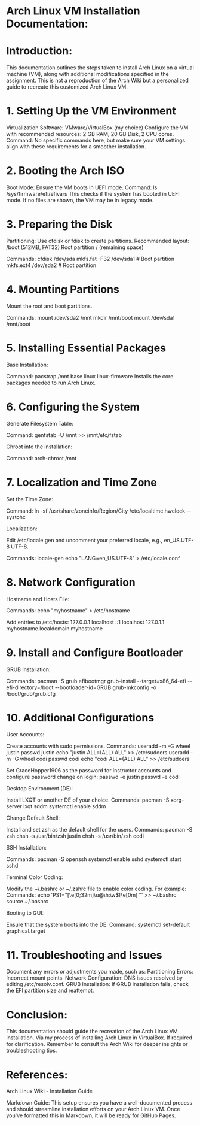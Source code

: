 # Arch Linux VM Installation Documentation:

# Introduction:
This documentation outlines the steps taken to install Arch Linux on a virtual machine (VM), along with additional modifications specified in the assignment. This is not a reproduction of the Arch Wiki but a personalized guide to recreate this customized Arch Linux VM.

# 1. Setting Up the VM Environment
Virtualization Software: VMware/VirtualBox (my choice)
Configure the VM with recommended resources: 2 GB RAM, 20 GB Disk, 2 CPU cores.
Command: No specific commands here, but make sure your VM settings align with these requirements for a smoother installation.

# 2. Booting the Arch ISO
Boot Mode: Ensure the VM boots in UEFI mode.
Command: ls /sys/firmware/efi/efivars
This checks if the system has booted in UEFI mode. If no files are shown, the VM may be in legacy mode.

# 3. Preparing the Disk
Partitioning:
Use cfdisk or fdisk to create partitions. Recommended layout:
/boot (512MB, FAT32)
Root partition / (remaining space)

Commands:
cfdisk /dev/sda
mkfs.fat -F32 /dev/sda1   # Boot partition
mkfs.ext4 /dev/sda2       # Root partition

# 4. Mounting Partitions
Mount the root and boot partitions.

Commands:
mount /dev/sda2 /mnt
mkdir /mnt/boot
mount /dev/sda1 /mnt/boot


# 5. Installing Essential Packages
Base Installation:

Command:
pacstrap /mnt base linux linux-firmware
Installs the core packages needed to run Arch Linux.


# 6. Configuring the System
Generate Filesystem Table:

Command:
genfstab -U /mnt >> /mnt/etc/fstab

Chroot into the installation:

Command:
arch-chroot /mnt


# 7. Localization and Time Zone
Set the Time Zone:

Command:
ln -sf /usr/share/zoneinfo/Region/City /etc/localtime
hwclock --systohc

Localization:

Edit /etc/locale.gen and uncomment your preferred locale, e.g., en_US.UTF-8 UTF-8.

Commands:
locale-gen
echo "LANG=en_US.UTF-8" > /etc/locale.conf


# 8. Network Configuration
Hostname and Hosts File:

Commands:
echo "myhostname" > /etc/hostname

Add entries to /etc/hosts:
127.0.0.1   localhost
::1         localhost
127.0.1.1   myhostname.localdomain myhostname


# 9. Install and Configure Bootloader
GRUB Installation:

Commands:
pacman -S grub efibootmgr
grub-install --target=x86_64-efi --efi-directory=/boot --bootloader-id=GRUB
grub-mkconfig -o /boot/grub/grub.cfg


# 10. Additional Configurations
User Accounts:

Create accounts with sudo permissions.
Commands:
useradd -m -G wheel justin
passwd justin
echo "justin ALL=(ALL) ALL" >> /etc/sudoers
useradd -m -G wheel codi
passwd codi
echo "codi ALL=(ALL) ALL" >> /etc/sudoers

Set GraceHopper1906 as the password for instructor accounts and configure password change on login:
passwd -e justin
passwd -e codi


Desktop Environment (DE):

Install LXQT or another DE of your choice.
Commands:
pacman -S xorg-server lxqt sddm
systemctl enable sddm

Change Default Shell:

Install and set zsh as the default shell for the users.
Commands:
pacman -S zsh
chsh -s /usr/bin/zsh justin
chsh -s /usr/bin/zsh codi

SSH Installation:

Commands:
pacman -S openssh
systemctl enable sshd
systemctl start sshd

Terminal Color Coding:

Modify the ~/.bashrc or ~/.zshrc file to enable color coding. For example:
Commands:
echo 'PS1="\[\e[0;32m\]\u@\h:\w$\[\e[0m\] "' >> ~/.bashrc
source ~/.bashrc

Booting to GUI:

Ensure that the system boots into the DE.
Command:
systemctl set-default graphical.target

# 11. Troubleshooting and Issues
Document any errors or adjustments you made, such as:
Partitioning Errors: Incorrect mount points.
Network Configuration: DNS issues resolved by editing /etc/resolv.conf.
GRUB Installation: If GRUB installation fails, check the EFI partition size and reattempt.

# Conclusion:
This documentation should guide the recreation of the Arch Linux VM installation. Via my process of installing Arch Linux in VirtualBox. If required for clarification. Remember to consult the Arch Wiki for deeper insights or troubleshooting tips.

# References:
Arch Linux Wiki - Installation Guide

Markdown Guide:
This setup ensures you have a well-documented process and should streamline installation efforts on your Arch Linux VM. Once you've formatted this in Markdown, it will be ready for GitHub Pages.


